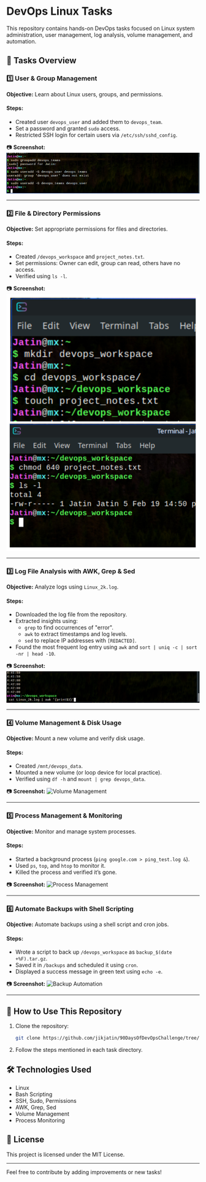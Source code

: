 # DevOps Linux Tasks

This repository contains hands-on DevOps tasks focused on Linux system administration, user management, log analysis, volume management, and automation.

## 📌 Tasks Overview

### 1️⃣ User & Group Management
**Objective:** Learn about Linux users, groups, and permissions.

#### Steps:
- Created user `devops_user` and added them to `devops_team`.
- Set a password and granted `sudo` access.
- Restricted SSH login for certain users via `/etc/ssh/sshd_config`.

📷 **Screenshot:** ![User Management](task_images/task1.png)

---

### 2️⃣ File & Directory Permissions
**Objective:** Set appropriate permissions for files and directories.

#### Steps:
- Created `/devops_workspace` and `project_notes.txt`.
- Set permissions: Owner can edit, group can read, others have no access.
- Verified using `ls -l`.

📷 **Screenshot:** ![File Permissions](task_images/task2.png)

---

### 3️⃣ Log File Analysis with AWK, Grep & Sed
**Objective:** Analyze logs using `Linux_2k.log`.

#### Steps:
- Downloaded the log file from the repository.
- Extracted insights using:
  - `grep` to find occurrences of "error".
  - `awk` to extract timestamps and log levels.
  - `sed` to replace IP addresses with `[REDACTED]`.
- Found the most frequent log entry using `awk` and `sort | uniq -c | sort -nr | head -10`.

📷 **Screenshot:** ![Log Analysis](task_images/task3.png)

---

### 4️⃣ Volume Management & Disk Usage
**Objective:** Mount a new volume and verify disk usage.

#### Steps:
- Created `/mnt/devops_data`.
- Mounted a new volume (or loop device for local practice).
- Verified using `df -h` and `mount | grep devops_data`.

📷 **Screenshot:** ![Volume Management](task_images/task4.png)

---

### 5️⃣ Process Management & Monitoring
**Objective:** Monitor and manage system processes.

#### Steps:
- Started a background process (`ping google.com > ping_test.log &`).
- Used `ps`, `top`, and `htop` to monitor it.
- Killed the process and verified it’s gone.

📷 **Screenshot:** ![Process Management](task_images/task5.png)

---

### 6️⃣ Automate Backups with Shell Scripting
**Objective:** Automate backups using a shell script and cron jobs.

#### Steps:
- Wrote a script to back up `/devops_workspace` as `backup_$(date +%F).tar.gz`.
- Saved it in `/backups` and scheduled it using `cron`.
- Displayed a success message in green text using `echo -e`.

📷 **Screenshot:** ![Backup Automation](task_images/task6.png)

---

## 🚀 How to Use This Repository
1. Clone the repository:  
   ```bash
   git clone https://github.com/jikjatin/90DaysOfDevOpsChallenge/tree/main/Linux
   ```
2. Follow the steps mentioned in each task directory.

## 🛠 Technologies Used
- Linux
- Bash Scripting
- SSH, Sudo, Permissions
- AWK, Grep, Sed
- Volume Management
- Process Monitoring

## 📜 License
This project is licensed under the MIT License.

---
Feel free to contribute by adding improvements or new tasks!

